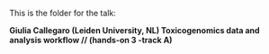 This is the folder for the talk:

**Giulia Callegaro (Leiden University, NL)
Toxicogenomics data and analysis workflow // (hands-on 3 -track A)** 
